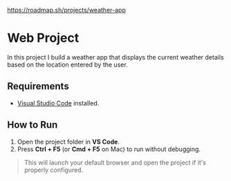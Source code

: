 
https://roadmap.sh/projects/weather-app


# Web Project

In this project I build a weather app that displays the current weather details based on the location entered by the user.

## Requirements

- [Visual Studio Code](https://code.visualstudio.com/) installed.

## How to Run

1. Open the project folder in **VS Code**.
2. Press **Ctrl + F5** (or **Cmd + F5** on Mac) to run without debugging.

> This will launch your default browser and open the project if it's properly configured.
